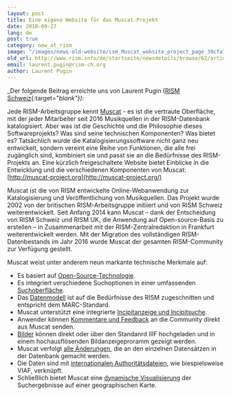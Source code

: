 ```yaml
---
layout: post
title: Eine eigene Website für das Muscat-Projekt
date: 2018-09-27
lang: de
post: true
category: new_at_rism
image: "/images/news-old-website/csm_Muscat_website_project_page_39cfa71a71.png"
old_url: http://www.rism.info/de/startseite/newsdetails/browse/62/article/64/a-dedicated-website-for-the-muscat-project.html
email: laurent.pugin@rism-ch.org
author: Laurent Pugin
---
```


_Der folgende Beitrag erreichte uns von Laurent Pugin ([RISM Schweiz](http://rism-ch.org/){:target="_blank"}):_

Jede RISM-Arbeitsgruppe kennt [Muscat](/community/muscat.html) - es ist die vertraute Oberfläche, mit der jeder Mitarbeiter seit 2016 Musikquellen in der RISM-Datenbank katalogisiert. Aber was ist die Geschichte und die Philosophie dieses Softwareprojekts? Was sind seine technischen Komponenten? Was bietet es? Tatsächlich wurde die Katalogisierungssoftware nicht ganz neu entwickelt, sondern vereint eine Reihe von Funktionen, die alle frei zugänglich sind, kombiniert sie und passt sie an die Bedürfnisse des RISM-Projekts an. Eine kürzlich freigeschaltete Website bietet Einblicke in die Entwicklung und die verschiedenen Komponenten von Muscat: [http://muscat-project.org](http://muscat-project.org/)

Muscat ist die von RISM entwickelte Online-Webanwendung zur Katalogisierung und Veröffentlichung von Musikquellen. Das Projekt wurde 2002 von der britischen RISM-Arbeitsgruppe initiiert und von RISM Schweiz weiterentwickelt. Seit Anfang 2014 kann Muscat – dank der Entscheidung von RISM Schweiz und RISM UK, die Anwendung auf Open-source-Basis zu erstellen – in Zusammenarbeit mit der RISM-Zentralredaktion in Frankfurt weiterentwickelt werden. Mit der Migration des vollständigen RISM-Datenbestands im Jahr 2016 wurde Muscat der gesamten RISM-Community zur Verfügung gestellt.

Muscat weist unter anderem neun markante technische Merkmale auf:

- Es basiert auf [Open-Source-Technologie](http://muscat-project.org/technology.html).
- Es integriert verschiedene Suchoptionen in einer umfassenden [Suchoberfläche](http://muscat-project.org/discovery.html).
- Das [Datenmodell](http://muscat-project.org/model.html) ist auf die Bedürfnisse des RISM zugeschnitten und entspricht dem MARC-Standard.
- Muscat unterstützt eine integrierte [Incipitanzeige und Incipitsuche](http://muscat-project.org/incipits.html).
- Anwender können [Kommentare und Feedback](http://muscat-project.org/users-and-feedback.html) an die Community direkt aus Muscat senden.
- [Bilder](http://muscat-project.org/images-and-iiif.html) können direkt oder über den Standanrd IIIF hochgeladen und in einem hochausflösenden Bildanzeigeproramm gezeigt werden.
- Muscat verfolgt [alle Änderungen](http://muscat-project.org/data-versioning.html), die an den einzelnen Datensätzen in der Datenbank gemacht werden.
- Die Daten sind mit [internationalen Authoritätsdateien](http://muscat-project.org/data-interoperability.html), wie biespielsweise VIAF, verknüpft.
- Schließlich bietet Muscat eine [dynamische Visualisierung](http://muscat-project.org/visualization.html) der Suchergebnisse auf einer geographischen Karte.



